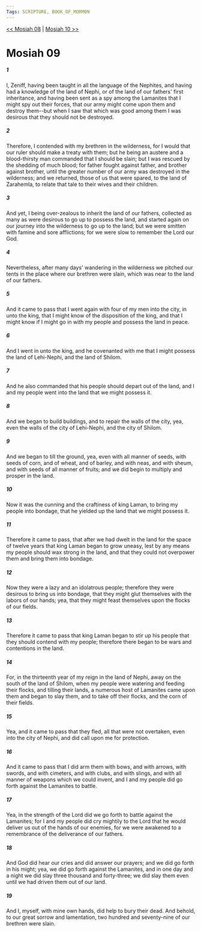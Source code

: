 ```yaml
---
Tags: SCRIPTURE, BOOK_OF_MORMON
---
```


[<< Mosiah 08](BOOK_OF_MORMON/08_Mosiah/Mosiah_08.md) | [Mosiah 10 >>](BOOK_OF_MORMON/08_Mosiah/Mosiah_10.md)

# Mosiah 09

##### 1

I, Zeniff, having been taught in all the language of the Nephites, and having had a knowledge of the land of Nephi, or of the land of our fathers' first inheritance, and having been sent as a spy among the Lamanites that I might spy out their forces, that our army might come upon them and destroy them--but when I saw that which was good among them I was desirous that they should not be destroyed.

##### 2

Therefore, I contended with my brethren in the wilderness, for I would that our ruler should make a treaty with them; but he being an austere and a blood-thirsty man commanded that I should be slain; but I was rescued by the shedding of much blood; for father fought against father, and brother against brother, until the greater number of our army was destroyed in the wilderness; and we returned, those of us that were spared, to the land of Zarahemla, to relate that tale to their wives and their children.

##### 3

And yet, I being over-zealous to inherit the land of our fathers, collected as many as were desirous to go up to possess the land, and started again on our journey into the wilderness to go up to the land; but we were smitten with famine and sore afflictions; for we were slow to remember the Lord our God.

##### 4

Nevertheless, after many days' wandering in the wilderness we pitched our tents in the place where our brethren were slain, which was near to the land of our fathers.

##### 5

And it came to pass that I went again with four of my men into the city, in unto the king, that I might know of the disposition of the king, and that I might know if I might go in with my people and possess the land in peace.

##### 6

And I went in unto the king, and he covenanted with me that I might possess the land of Lehi-Nephi, and the land of Shilom.

##### 7

And he also commanded that his people should depart out of the land, and I and my people went into the land that we might possess it.

##### 8

And we began to build buildings, and to repair the walls of the city, yea, even the walls of the city of Lehi-Nephi, and the city of Shilom.

##### 9

And we began to till the ground, yea, even with all manner of seeds, with seeds of corn, and of wheat, and of barley, and with neas, and with sheum, and with seeds of all manner of fruits; and we did begin to multiply and prosper in the land.

##### 10

Now it was the cunning and the craftiness of king Laman, to bring my people into bondage, that he yielded up the land that we might possess it.

##### 11

Therefore it came to pass, that after we had dwelt in the land for the space of twelve years that king Laman began to grow uneasy, lest by any means my people should wax strong in the land, and that they could not overpower them and bring them into bondage.

##### 12

Now they were a lazy and an idolatrous people; therefore they were desirous to bring us into bondage, that they might glut themselves with the labors of our hands; yea, that they might feast themselves upon the flocks of our fields.

##### 13

Therefore it came to pass that king Laman began to stir up his people that they should contend with my people; therefore there began to be wars and contentions in the land.

##### 14

For, in the thirteenth year of my reign in the land of Nephi, away on the south of the land of Shilom, when my people were watering and feeding their flocks, and tilling their lands, a numerous host of Lamanites came upon them and began to slay them, and to take off their flocks, and the corn of their fields.

##### 15

Yea, and it came to pass that they fled, all that were not overtaken, even into the city of Nephi, and did call upon me for protection.

##### 16

And it came to pass that I did arm them with bows, and with arrows, with swords, and with cimeters, and with clubs, and with slings, and with all manner of weapons which we could invent, and I and my people did go forth against the Lamanites to battle.

##### 17

Yea, in the strength of the Lord did we go forth to battle against the Lamanites; for I and my people did cry mightily to the Lord that he would deliver us out of the hands of our enemies, for we were awakened to a remembrance of the deliverance of our fathers.

##### 18

And God did hear our cries and did answer our prayers; and we did go forth in his might; yea, we did go forth against the Lamanites, and in one day and a night we did slay three thousand and forty-three; we did slay them even until we had driven them out of our land.

##### 19

And I, myself, with mine own hands, did help to bury their dead. And behold, to our great sorrow and lamentation, two hundred and seventy-nine of our brethren were slain.
